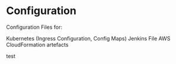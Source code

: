 # Configuration

Configuration Files for:

Kubernetes (Ingress Configuration, Config Maps)
Jenkins File
AWS CloudFormation artefacts

test

